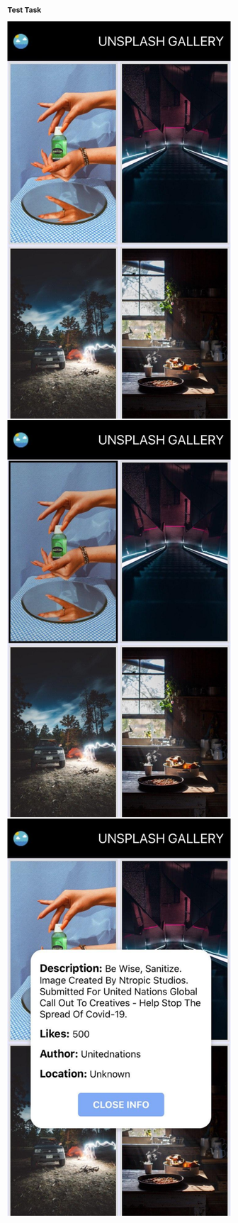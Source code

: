 ### Test Task

![alt text](screenshots/gallery.jpg "Main page")
![alt text](screenshots/onPress.jpg "OnPress")
![alt text](screenshots/modal.jpg "Modal Page")


